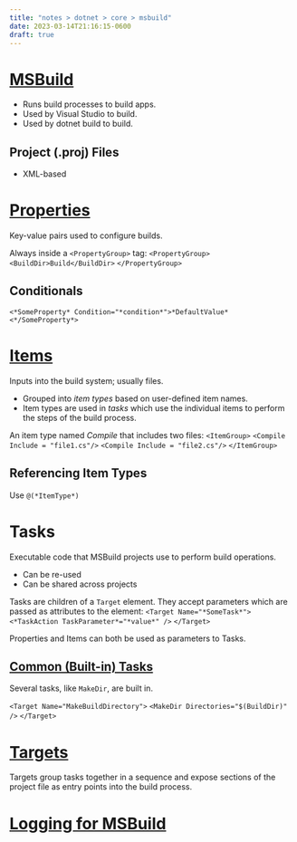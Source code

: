 ```yaml
---
title: "notes > dotnet > core > msbuild"
date: 2023-03-14T21:16:15-0600
draft: true
---
```

# [MSBuild](https://learn.microsoft.com/en-us/visualstudio/msbuild/msbuild?view=vs-2022)
- Runs build processes to build apps.
- Used by Visual Studio to build.
- Used by dotnet build to build.

## Project (.proj) Files
- XML-based

# [Properties](https://learn.microsoft.com/en-us/visualstudio/msbuild/msbuild-properties?view=vs-2022)
Key-value pairs used to configure builds.

Always inside a `<PropertyGroup>` tag:
`<PropertyGroup>`
`<BuildDir>Build</BuildDir>`
`</PropertyGroup>`

## Conditionals
`<*SomeProperty* Condition="*condition*">*DefaultValue*<*/SomeProperty*>`

# [Items](https://learn.microsoft.com/en-us/visualstudio/msbuild/msbuild-items?view=vs-2022)
Inputs into the build system; usually files.
- Grouped into *item types* based on user-defined item names.
- Item types are used in *tasks* which use the individual items to perform the steps of the build process.

An item type named *Compile* that includes two files:
`<ItemGroup>`
`<Compile Include = "file1.cs"/>`
`<Compile Include = "file2.cs"/>`
`</ItemGroup>`

## Referencing Item Types
Use `@(*ItemType*)`

# Tasks
Executable code that MSBuild projects use to perform build operations.
- Can be re-used
- Can be shared across projects

Tasks are children of a `Target` element. They accept parameters which are passed as attributes to the element:
`<Target Name="*SomeTask*">`
`<*TaskAction TaskParameter*="*value*" />`
`</Target>`

Properties and Items can both be used as parameters to Tasks.

## [Common (Built-in) Tasks](https://learn.microsoft.com/en-us/visualstudio/msbuild/msbuild-task-reference?view=vs-2022)
Several tasks, like `MakeDir`, are built in.

`<Target Name="MakeBuildDirectory">`
`<MakeDir Directories="$(BuildDir)" />`
`</Target>`

# [Targets](https://learn.microsoft.com/en-us/visualstudio/msbuild/msbuild-targets?view=vs-2022)
Targets group tasks together in a sequence and expose sections of the project file as entry points into the build process.

# [Logging for MSBuild](https://learn.microsoft.com/en-us/visualstudio/msbuild/logging-in-msbuild?view=vs-2022)